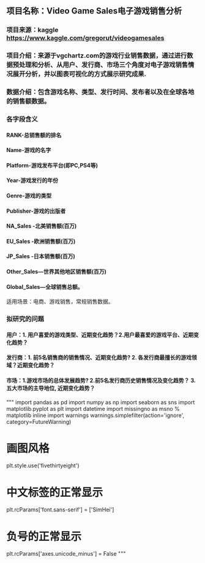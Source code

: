 ## 项目名称：Video Game Sales电子游戏销售分析

### 项目来源：kaggle       https://www.kaggle.com/gregorut/videogamesales

### 项目介绍：来源于vgchartz.com的游戏行业销售数据，通过进行数据预处理和分析、从用户、发行商、市场三个角度对电子游戏销售情况展开分析，并以图表可视化的方式展示研究成果.

###  数据介绍：包含游戏名称、类型、发行时间、发布者以及在全球各地的销售额数据。
### 各字段含义
#### RANK-总销售额的排名
#### Name-游戏的名字
#### Platform-游戏发布平台(即PC,PS4等)
#### Year-游戏发行的年份
#### Genre-游戏的类型
#### Publisher-游戏的出版者
#### NA_Sales -北美销售额(百万)
#### EU_Sales -欧洲销售额(百万)
#### JP_Sales -日本销售额(百万)
#### Other_Sales—世界其他地区销售额(百万)
#### Global_Sales—全球销售总额。
适用场景：电商、游戏销售，常规销售数据。

### 拟研究的问题
#### 用户：1. 用户喜爱的游戏类型、近期变化趋势？2.用户最喜爱的游戏平台、近期变化趋势？
#### 发行商：1. 前5名销售商的销售情况、近期变化趋势?  2. 各发行商最擅长的游戏领域？近期变化趋势？
#### 市场：1.游戏市场的总体发展趋势?  2.前5名发行商历史销售情况及变化趋势？ 3.五大市场的主导地位, 近期变化趋势？


"""
import pandas as pd
import numpy as np
import seaborn as sns
import matplotlib.pyplot as plt
import datetime
import missingno as msno
% matplotlib inline
import warnings
warnings.simplefilter(action='ignore', category=FutureWarning)
# 画图风格
plt.style.use('fivethirtyeight')
# 中文标签的正常显示
plt.rcParams['font.sans-serif'] = ['SimHei']
# 负号的正常显示
plt.rcParams['axes.unicode_minus'] = False
"""
